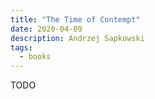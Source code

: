 ```yaml
---
title: "The Time of Contempt"
date: 2020-04-09
description: Andrzej Sapkowski
tags:
  - books
---
```


TODO
